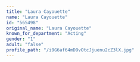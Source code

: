 ```yaml
---
title: "Laura Cayouette"
name: "Laura Cayouette"
id: "565498"
original_name: "Laura Cayouette"
known_for_department: "Acting"
gender: "1"
adult: "false"
profile_path: "/i9G6af64mD9vOtcJjuenu2cZ3lX.jpg"
---
```

